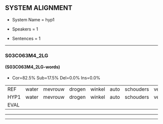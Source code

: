 
## SYSTEM ALIGNMENT

- System Name = hyp1

- Speakers = 1

- Sentences = 1

---

### S03C063M4_2LG

#### (S03C063M4_2LG-words)

- Cor=82.5%	Sub=17.5%	Del=0.0%	Ins=0.0%

|  |  |  |  |  |  |  |  |  |  |  |  |  |  |  |  |  |  |  |  |  |  |  |  |  |  |  |  |  |  |  |  |  |  |  |  |  |  |  |  |  |
|:--- |:---:|:---:|:---:|:---:|:---:|:---:|:---:|:---:|:---:|:---:|:---:|:---:|:---:|:---:|:---:|:---:|:---:|:---:|:---:|:---:|:---:|:---:|:---:|:---:|:---:|:---:|:---:|:---:|:---:|:---:|:---:|:---:|:---:|:---:|:---:|:---:|:---:|:---:|:---:|:---:|
| REF | water | mevrouw | drogen | winkel | auto | schouders | verhaal | koning | moeilijk | speelplaats | drinken | hoofdpijn | regen | vliegtuig | stoppen | opnieuw | gooien | sneeuwen | moeder | liedje | potlood | fietsbel | vinger | dichtbij | meisje | chauffeur | muziek | waarom | scheuren | lawaai | zwemmen | vuurwerk | appel | cola | kussen | eerste | circus | kleuren | voetbal | vlinder |
| HYP1 | water | mevrouw | drogen | winkel | auto | schouders | verhaal | koning | moeilijk | speelblad | drinken | hoofdpijn | driggen | vliegtuig | stoppen | opnieuw | gooien | sneeuwen | moeder | lietja | potloot | fietsbel | vinger | dichtbij | meisje | chauffeur | muziek | waarom | scheuren | lawaai | swemmen | vuurwerk | appel | cole | kussen | erste | circus | kleuren | voetbal | vlinder |
| EVAL |  |  |  |  |  |  |  |  |  | S |  |  | S |  |  |  |  |  |  | S | S |  |  |  |  |  |  |  |  |  | S |  |  | S |  | S |  |  |  |  |
---

---
